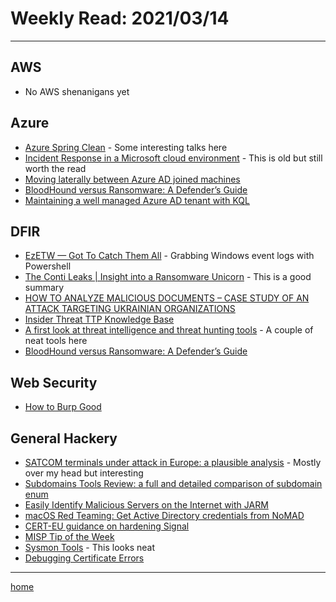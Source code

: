 # Weekly Read: 2021/03/14
----

## AWS

 * No AWS shenanigans yet


## Azure

 * [Azure Spring Clean](https://azurespringclean.com/) - Some interesting talks here
 * [Incident Response in a Microsoft cloud environment](https://m365internals.com/2021/04/17/incident-response-in-a-microsoft-cloud-environment/) - This is old but still worth the read
 * [Moving laterally between Azure AD joined machines](https://medium.com/@talthemaor/moving-laterally-between-azure-ad-joined-machines-ed1f8871da56)
 * [BloodHound versus Ransomware: A Defender’s Guide](https://medium.com/p/28147dedb73b)
 * [Maintaining a well managed Azure AD tenant with KQL](http://learnsentinel.blog/2022/03/16/maintaining-a-well-managed-azure-ad-tenant-with-kql/)

## DFIR

 * [EzETW — Got To Catch Them All](https://medium.com/falconforce/ezetw-got-to-catch-them-all-d277ff2c82cc) - Grabbing Windows event logs with Powershell
 * [The Conti Leaks | Insight into a Ransomware Unicorn](https://www.breachquest.com/conti-leaks-insight-into-a-ransomware-unicorn/) - This is a good summary
 * [HOW TO ANALYZE MALICIOUS DOCUMENTS – CASE STUDY OF AN ATTACK TARGETING UKRAINIAN ORGANIZATIONS](https://cybergeeks.tech/how-to-analyze-malicious-documents-case-study-of-an-attack-targeting-ukraine-organizations/)
 * [Insider Threat TTP Knowledge Base](https://ctid.mitre-engenuity.org/our-work/insider-ttp-kb/)
 * [A first look at threat intelligence and threat hunting tools](https://www.welivesecurity.com/2022/03/14/first-look-threat-intelligence-threat-hunting-tools/) - A couple of neat tools here
 * [BloodHound versus Ransomware: A Defender’s Guide](https://medium.com/p/28147dedb73b)


## Web Security

 * [How to Burp Good](https://www.n00py.io/2017/10/how-to-burp-good/)


## General Hackery

 * [SATCOM terminals under attack in Europe: a plausible analysis](https://www.reversemode.com/2022/03/satcom-terminals-under-attack-in-europe.html) - Mostly over my head but interesting
 * [Subdomains Tools Review: a full and detailed comparison of subdomain enum](https://blog.yeswehack.com/yeswerhackers/subdomains-tools-review-full-detailed-comparison/)
 * [Easily Identify Malicious Servers on the Internet with JARM](https://engineering.salesforce.com/easily-identify-malicious-servers-on-the-internet-with-jarm-e095edac525a)
 * [macOS Red Teaming: Get Active Directory credentials from NoMAD](https://wojciechregula.blog/post/macos-red-teaming-get-ad-credentials-from-nomad/)
 * [CERT-EU guidance on hardening Signal](https://media.cert.europa.eu/static/WhitePapers/TLP-WHITE-CERT-EU_Security_Guidance-22-002_v1_0.pdf)
 * [MISP Tip of the Week](https://github.com/cudeso/misp-tip-of-the-week)
 * [Sysmon Tools](https://github.com/nshalabi/SysmonTools) - This looks neat
 * [Debugging Certificate Errors](https://www.netmeister.org/blog/debugging-certificate-errors.html)
----
[home](index.md)
